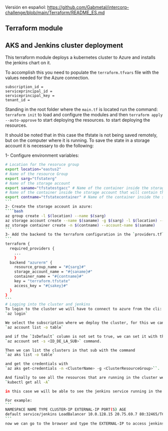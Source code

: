 Versión en español: https://github.com/Gabmetal/intercorp-challenge/blob/main/Terraform/README_ES.md
## Terraform module
## AKS and Jenkins cluster deployment
This terraform module deploys a kubernetes cluster to Azure and installs the jenkins chart on it.

To accomplish this you need to populate the `terraform.tfvars` file with the values needed for the Azure connection.
```
subscription_id = 
serviceprincipal_id = 
serviceprincipal_key = 
tenant_id = 
```
Standing in the root folder where the `main.tf` is located run the command:
`terraform init`
to load and configure the modules and then
`terraform apply --auto-approve` to start deploying the resources.
to start deploying the resources.

It should be noted that in this case the tfstate is not being saved remotely, but on the computer where it is running. To save the state in a storage account it is necessary to do the following:

1- Configure environment variables:
````bash
# Location for the resoruce group
export location="eastus2"
# Name of the resource Group
export sarg="tfstaterg"
# Name of the storage account
export saname="tfstatestgacc" # Name of the container inside the storage account that will contain the tfstatestgacc
# Name of the container inside the storage account that will contain the tfstate
export contname="tfstatecontainer" # Name of the container inside the storage account that will contain the tfstate
```
2- Create the storage account in azure:
````bash
az group create -l $(location) --name $(sarg)
az storage account create --name $(saname) -g $(sarg) -l $(location) --sku "Standard_LRS" 
az storage container create -n $(contname) --account-name $(saname)
```
3- Add the backend to the terraform configuration in the `providers.tf` file replacing the tokens (values between #{}# by the ones declared in the variables)
```
terraform {
  required_providers {
    ...
    }
  backend "azurerm" {
    resource_group_name = "#{sarg}#"
    storage_account_name = "#{saname}#"
    container_name = "#{contname}#"
    key = "terraform.tfstate"
    access_key = "#{sakey}#"
  }
}
```
# Logging into the cluster and jenkins
To login to the cluster we will have to connect to azure from the cli:
`az login`

We select the subscription where we deploy the cluster, for this we can list the subs with the command 
`az account list -o table` 

and if the `IsDefault` column is not set to true, we can set it with the command 
`az account set -s <ID_DE_LA_SUB>` command.

Then we can list the clusters in that sub with the command 
`az aks list -o table`

and get the credentials with
`az aks get-credentials -n <ClusterName> -g <ClusterResourceGroup>``.

And finally to see all the resources that are running in the cluster we execute:
`kubectl get all -A`

in this case we will be able to see the jenkins service running in the `default` namespace and its public ip.

For example:
```
NAMESPACE NAME TYPE CLUSTER-IP EXTERNAL-IP PORT(S) AGE
default service/jenkins LoadBalancer 10.0.128.15 20.75.69.7 80:32465/TCP,443:31719/TCP 11m
```
now we can go to the browser and type the EXTERNAL-IP to access jenkins using the username and password we declared in the `terraform.tfvars` file.
